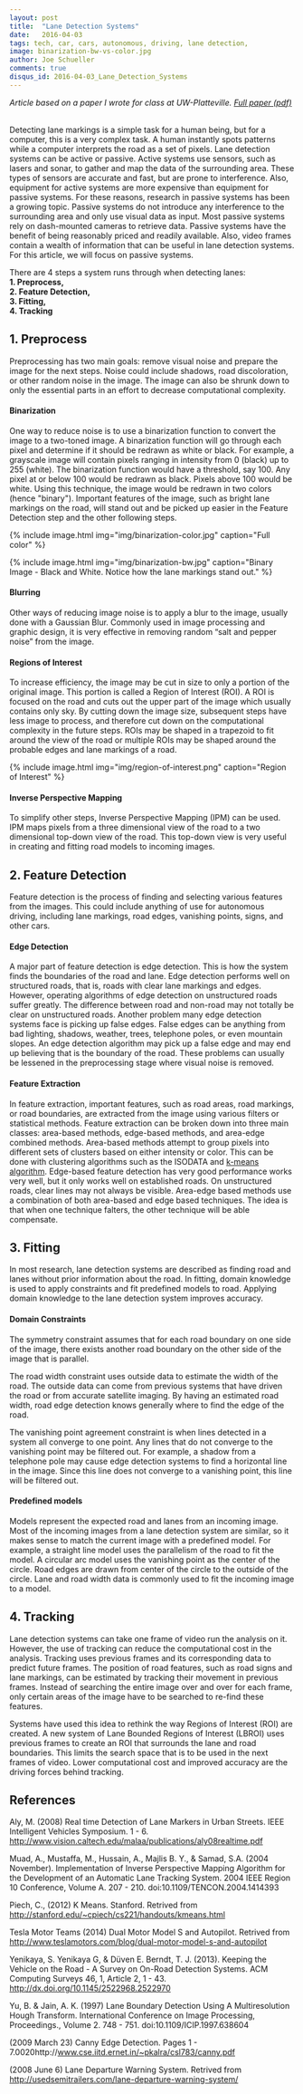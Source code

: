 ```yaml
---
layout: post
title:  "Lane Detection Systems"
date:   2016-04-03
tags: tech, car, cars, autonomous, driving, lane detection,
image: binarization-bw-vs-color.jpg
author: Joe Schueller
comments: true
disqus_id: 2016-04-03_Lane_Detection_Systems
---
```

*Article based on a paper I wrote for class at UW-Platteville. [Full paper (pdf)]({{site.baseurl}}/docs/SchuellerJo_An_Analysis_Of_On_Road_Lane_Detection_Systems.pdf)*
<br><br>

Detecting lane markings is a simple task for a human being, but for a computer, this is a very complex task. A human instantly spots patterns while a computer interprets the road as a set of pixels. Lane detection systems can be active or passive. Active systems use sensors, such as lasers and sonar, to gather and map the data of the surrounding area. These types of sensors are accurate and fast, but are prone to interference. Also, equipment for active systems are more expensive than equipment for passive systems. For these reasons, research in passive systems has been a growing topic. Passive systems do not introduce any interference to the surrounding area and only use visual data as input. Most passive systems rely on dash-mounted cameras to retrieve data. Passive systems have the benefit of being reasonably priced and readily available. Also, video frames contain a wealth of information that can be useful in lane detection systems. For this article, we will focus on passive systems.

There are 4 steps a system runs through when detecting lanes:<br>
<b> 
    1. Preprocess, <br>
    2. Feature Detection, <br> 
    3. Fitting, <br>
    4. Tracking <br>
</b>

## 1. Preprocess ##
Preprocessing has two main goals: remove visual noise and prepare the image for the next steps. Noise could include shadows, road discoloration, or other random noise in the image. The image can also be shrunk down to only the essential parts in an effort to decrease computational complexity.  

#### Binarization ####
One way to reduce noise is to use a binarization function to convert the image to a two-toned image. A binarization function will go through each pixel and determine if it should be redrawn as white or black. For example, a grayscale image will contain pixels ranging in intensity from 0 (black) up to 255 (white). The binarization function would have a threshold, say 100. Any pixel at or below 100 would be redrawn as black. Pixels above 100 would be white. Using this technique, the image would be redrawn in two colors (hence "binary"). Important features of the image, such as bright lane markings on the road, will stand out and be picked up easier in the Feature Detection step and the other following steps.

{% include image.html img="img/binarization-color.jpg" caption="Full color" %}

{% include image.html img="img/binarization-bw.jpg" caption="Binary Image - Black and White. Notice how the lane markings stand out." %}

#### Blurring ####
Other ways of reducing image noise is to apply a blur to the image, usually done with a Gaussian Blur. Commonly used in image processing and graphic design, it is very effective in removing random “salt and pepper noise” from the image.

#### Regions of Interest ####
To increase efficiency, the image may be cut in size to only a portion of the original image. This portion is called a Region of Interest (ROI). A ROI is focused on the road and cuts out the upper part of the image which usually contains only sky. By cutting down the image size, subsequent steps have less image to process, and therefore cut down on the computational complexity in the future steps. ROIs may be shaped in a trapezoid to fit around the view of the road or multiple ROIs may be shaped around the probable edges and lane markings of a road.

{% include image.html img="img/region-of-interest.png" caption="Region of Interest" %}

#### Inverse Perspective Mapping ####
To simplify other steps, Inverse Perspective Mapping (IPM) can be used. IPM maps pixels from a three dimensional view of the road to a two dimensional top-down view of the road. This top-down view is very useful in creating and fitting road models to incoming images.





## 2. Feature Detection ##
Feature detection is the process of finding and selecting various features from the images. This could include anything of use for autonomous driving, including lane markings, road edges, vanishing points, signs, and other cars.

#### Edge Detection ####
A major part of feature detection is edge detection. This is how the system finds the boundaries of the road and lane. Edge detection performs well on structured roads, that is, roads with clear lane markings and edges. However, operating algorithms of edge detection on unstructured roads suffer greatly. The difference between road and non-road may not totally be clear on unstructured roads. Another problem many edge detection systems face is picking up false edges. False edges can be anything from bad lighting, shadows, weather, trees, telephone poles, or even mountain slopes. An edge detection algorithm may pick up a false edge and may end up believing that is the boundary of the road. These problems can usually be lessened in the preprocessing stage where visual noise is removed.

#### Feature Extraction ####
In feature extraction, important features, such as road areas, road markings, or road boundaries, are extracted from the image using various filters or statistical methods. Feature extraction can be broken down into three main classes: area-based methods, edge-based methods, and area-edge combined methods. Area-based methods attempt to group pixels into different sets of clusters based on either intensity or color. This can be done with clustering algorithms such as the ISODATA and [k-means algorithm](https://en.wikipedia.org/wiki/K-means_clustering). Edge-based feature detection has very good performance works very well, but it only works well on established roads. On unstructured roads, clear lines may not always be visible. Area-edge based methods use a combination of both area-based and edge based techniques. The idea is that when one technique falters, the other technique will be able compensate.





## 3. Fitting ##
In most research, lane detection systems are described as finding road and lanes without prior information about the road. In fitting, domain knowledge is used to apply constraints and fit predefined models to road. Applying domain knowledge to the lane detection system improves accuracy.

#### Domain Constraints ####
The symmetry constraint assumes that for each road boundary on one side of the image, there exists another road boundary on the other side of the image that is parallel.

The road width constraint uses outside data to estimate the width of the road. The outside data can come from previous systems that have driven the road or from accurate satellite imaging. By having an estimated road width, road edge detection knows generally where to find the edge of the road.

The vanishing point agreement constraint is when lines detected in a system all converge to one point. Any lines that do not converge to the vanishing point may be filtered out. For example, a shadow from a telephone pole may cause edge detection systems to find a horizontal line in the image. Since this line does not converge to a vanishing point, this line will be filtered out.

#### Predefined models ####
Models represent the expected road and lanes from an incoming image. Most of the incoming images from a lane detection system are similar, so it makes sense to match the current image with a predefined model. For example, a straight line model uses the parallelism of the road to fit the model. A circular arc model uses the vanishing point as the center of the circle. Road edges are drawn from center of the circle to the outside of the circle. Lane and road width data is commonly used to fit the incoming image to a model.





## 4. Tracking ##

Lane detection systems can take one frame of video run the analysis on it. However, the use of tracking can reduce the computational cost in the analysis. Tracking uses previous frames and its corresponding data to predict future frames. The position of road features, such as road signs and lane markings, can be estimated by tracking their movement in previous frames. Instead of searching the entire image over and over for each frame, only certain areas of the image have to be searched to re-find these features.

Systems have used this idea to rethink the way Regions of Interest (ROI) are created. A new system of Lane Bounded Regions of Interest (LBROI) uses previous frames to create an ROI that surrounds the lane and road boundaries. This limits the search space that is to be used in the next frames of video. Lower computational cost and improved accuracy are the driving forces behind tracking.



## References ##

Aly, M. (2008) Real time Detection of Lane Markers in Urban Streets. IEEE Intelligent Vehicles Symposium. 1 - 6. http://www.vision.caltech.edu/malaa/publications/aly08realtime.pdf

Muad, A., Mustaffa, M., Hussain, A., Majlis B. Y., & Samad, S.A. (2004 November). Implementation of Inverse Perspective Mapping Algorithm for the Development of an Automatic Lane Tracking System. 2004 IEEE Region 10 Conference, Volume A. 207 - 210. doi:10.1109/TENCON.2004.1414393

Piech, C., (2012) K Means. Stanford. Retrived from http://stanford.edu/~cpiech/cs221/handouts/kmeans.html

Tesla Motor Teams (2014) Dual Motor Model S and Autopilot. Retrived from http://www.teslamotors.com/blog/dual-motor-model-s-and-autopilot

Yenikaya, S. Yenikaya G, & Düven E. Berndt, T. J. (2013). Keeping the Vehicle on the Road - A Survey on On-Road Detection Systems. ACM Computing Surveys 46, 1, Article 2, 1 - 43. http://dx.doi.org/10.1145/2522968.2522970  

Yu, B. & Jain, A. K. (1997) Lane Boundary Detection Using A Multiresolution Hough Transform. International Conference on Image Processing, Proceedings., Volume 2. 748 - 751. doi:10.1109/ICIP.1997.638604

(2009 March 23) Canny Edge Detection. Pages 1 - 7.0020http://www.cse.iitd.ernet.in/~pkalra/csl783/canny.pdf

(2008 June 6) Lane Departure Warning System. Retrived from  http://usedsemitrailers.com/lane-departure-warning-system/
